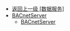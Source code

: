 - [返回上一级 [数据服务]](zh-CN/EdgeLinkStudio/工程管理/工程配置/数据服务/)
- [BACnetServer](zh-CN/EdgeLinkStudio/工程管理/工程配置/数据服务/BACnetServer/)
  - [BACnetServer](zh-CN/EdgeLinkStudio/工程管理/工程配置/数据服务/BACnetServer/BACnetServer.md)
